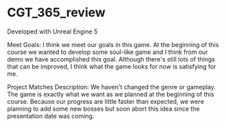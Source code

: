 # CGT_365_review

Developed with Unreal Engine 5

Meet Goals: I think we meet our goals in this game. At the beginning of this course we wanted to develop some soul-like game and I think from our demo we have accomplished this goal. Although there's still lots of things that can be improved, I think what the game looks for now is satisfying for me. 

Project Matches Description: We haven't changed the genre or gameplay. The game is exactly what we want as we planned at the beginning of this course. Because our progress are little faster than expected, we were planning to add some new bosses but soon abort this idea since the presentation date was coming. 
